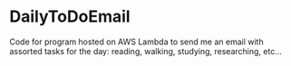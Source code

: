 # DailyToDoEmail
Code for program hosted on AWS Lambda to send me an email with assorted tasks for the day: reading, walking, studying, researching, etc...
